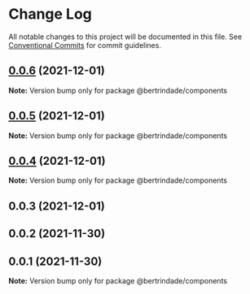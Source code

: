 # Change Log

All notable changes to this project will be documented in this file.
See [Conventional Commits](https://conventionalcommits.org) for commit guidelines.

## [0.0.6](https://github.com/berTrindade/lerna/compare/@bertrindade/components@0.0.5...@bertrindade/components@0.0.6) (2021-12-01)

**Note:** Version bump only for package @bertrindade/components





## [0.0.5](https://github.com/berTrindade/lerna/compare/@bertrindade/components@0.0.4...@bertrindade/components@0.0.5) (2021-12-01)

**Note:** Version bump only for package @bertrindade/components





## [0.0.4](https://github.com/berTrindade/lerna/compare/@bertrindade/components@0.0.3...@bertrindade/components@0.0.4) (2021-12-01)

**Note:** Version bump only for package @bertrindade/components





## 0.0.3 (2021-12-01)



## 0.0.2 (2021-11-30)



## 0.0.1 (2021-11-30)

**Note:** Version bump only for package @bertrindade/components
